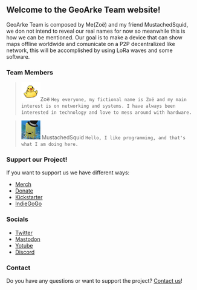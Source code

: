 ## Welcome to the GeoArke Team website!
GeoArke Team is composed by Me(Zoë) and my friend MustachedSquid, we don not intend to reveal our real names for now so meanwhile this is how we can be mentioned.
Our goal is to make a device that can show maps offline worldwide and comunicate on a P2P decentralized like network, this will be accomplished by using LoRa waves and some software.



### Team Members

> ![Duck ig??](/images/Duck-removebg-preview_10.png)Zoë ```Hey everyone, my fictional name is Zoë and my main interest is on networking and systems. I have always been interested in technology and love to mess around with hardware.```

>![Duck ig??](/images/squidwaterbigHATHATsmoler.png) MustachedSquid ```Hello, I like programming, and that's what I am doing here.```


### Support our Project!

If you want to support us we have different ways:

- [Merch](https://my-store-c39d95.creator-spring.com)
- [Donate]()
- [Kickstarter]()
- [IndieGoGo]()



### Socials

- [Twitter]()
- [Mastodon]()
- [Yotube](https://www.youtube.com/channel/UCNnzCbmJfNzfZmA_VHrLKgA)
- [Discord](https://discord.gg/4cfP9ZNwCY)



### Contact

Do you have any questions or want to support the project? [Contact us](mailto:geoarketeam@gmail.com)!

